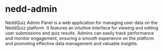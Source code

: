 # nedd-admin
NeddQuiz Admin Panel is a web application for managing user data on the NeddQuiz platform. It features an intuitive interface for viewing and editing user submissions and quiz results. Admins can easily track performance and monitor engagement, ensuring a smooth experience on the platform and promoting effective data management and valuable insights.






